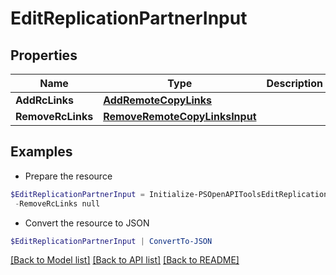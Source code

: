 # EditReplicationPartnerInput
## Properties

Name | Type | Description | Notes
------------ | ------------- | ------------- | -------------
**AddRcLinks** | [**AddRemoteCopyLinks**](AddRemoteCopyLinks.md) |  | [optional] 
**RemoveRcLinks** | [**RemoveRemoteCopyLinksInput**](RemoveRemoteCopyLinksInput.md) |  | [optional] 

## Examples

- Prepare the resource
```powershell
$EditReplicationPartnerInput = Initialize-PSOpenAPIToolsEditReplicationPartnerInput  -AddRcLinks null `
 -RemoveRcLinks null
```

- Convert the resource to JSON
```powershell
$EditReplicationPartnerInput | ConvertTo-JSON
```

[[Back to Model list]](../README.md#documentation-for-models) [[Back to API list]](../README.md#documentation-for-api-endpoints) [[Back to README]](../README.md)


